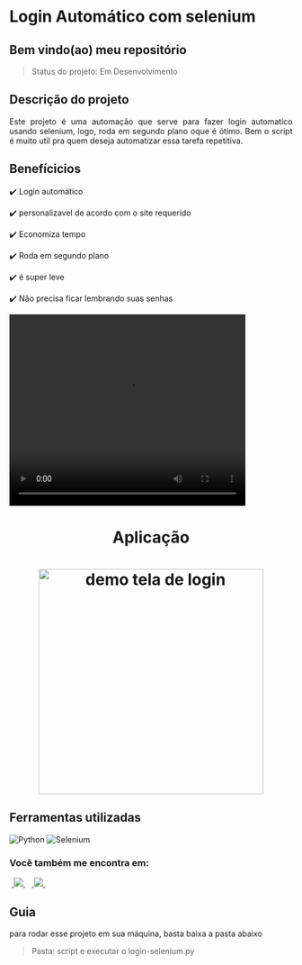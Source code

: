 <h1>Login Automático com selenium</h1>

<h2>Bem vindo(ao) meu repositório</h2>

>Status do projeto: Em Desenvolvimento

## Descrição do projeto
 <p align="justify">
Este projeto é uma automação que serve para fazer login automatico usando selenium, logo, roda em segundo plano oque é ótimo. Bem o script é muito util pra quem deseja automatizar essa tarefa repetitiva.
<div>
    
## Benefícicios

:heavy_check_mark: Login automático 

:heavy_check_mark: personalizavel de acordo com o site requerido

:heavy_check_mark: Economiza tempo

:heavy_check_mark: Roda em segundo plano

:heavy_check_mark: é super leve

:heavy_check_mark: Não precisa ficar lembrando suas senhas
        
<video width="420" height="340" controls="controls">
    <source src="./filme.mp4" type="video/mp4">
</video>
 
<div align='center'>
    <h1>Aplicação<h1>
    <img src='./demo.gif' title='demo tela de login' width='400px' />
</div>
            
## Ferramentas utilizadas

![Python](https://img.shields.io/badge/Python-14354C?style=for-the-badge&logo=python&logoColor=white)
![Selenium](https://img.shields.io/badge/Selenium-%22002E20.svg?style=for-the-badge&logo=selenium&logoColor=white)
    
### Você também me encontra em:
&nbsp;<a href="https://www.linkedin.com/in/habacuque-gosch-de-oliveira-993b45264/">
  <img src="https://img.shields.io/badge/linkedin-%230077B5.svg?style=for-the-badge&logo=linkedin&logoColor=white">
</a>&nbsp;
&nbsp;<a href="https://www.instagram.com/gosch_tlgd">
  <img src="https://img.shields.io/badge/Instagram-%23E4405F.svg?style=for-the-badge&logo=Instagram&logoColor=white">
</a>&nbsp;
 
<h2>Guia</h2>

para rodar esse projeto em sua máquina, basta baixa a pasta abaixo

>Pasta: script e executar o login-selenium.py

